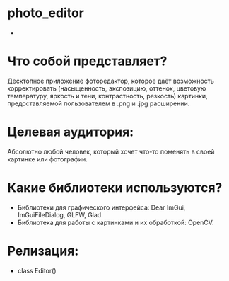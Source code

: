 # photo_editor

-

# Что собой представляет?
Десктопное приложение фоторедактор,
которое даёт возможность корректировать (насыщенность, экспозицию, оттенок, цветовую температуру, яркость и тени, контрастность, резкость) картинки, предоставляемой пользователем в .png и .jpg расширении.

# Целевая аудитория:
Абсолютно любой человек, который хочет что-то поменять в своей картинке или фотографии.

# Какие библиотеки используются?
* Библиотеки для графического интерфейса: Dear ImGui, ImGuiFileDialog, GLFW, Glad.
* Библиотека для работы с картинками и их обработкой: OpenCV.

# Релизация:
* class Editor()




 
